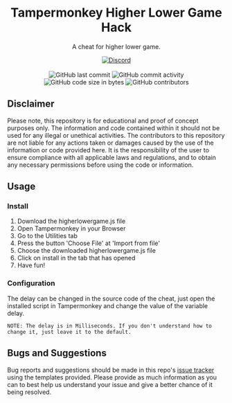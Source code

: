 <h1 align="center">Tampermonkey Higher Lower Game Hack</h1>

<p align="center">A cheat for higher lower game.</p>

<div align="center">
    <a href="https://discord.gg/5UmsQP4MFH"><img src="https://img.shields.io/discord/610120595765723137?logo=discord" alt="Discord"/></a>
    <br><br>
    <img src="https://img.shields.io/github/last-commit/Lyzev/HigherLowerGameHack" alt="GitHub last commit"/>
    <img src="https://img.shields.io/github/commit-activity/w/Lyzev/HigherLowerGameHack" alt="GitHub commit activity"/>
    <br>
    <img src="https://img.shields.io/github/languages/code-size/Lyzev/HigherLowerGameHack" alt="GitHub code size in bytes"/>
    <img src="https://img.shields.io/github/contributors/Lyzev/HigherLowerGameHack" alt="GitHub contributors"/>
</div>

## Disclaimer
Please note, this repository is for educational and proof of concept purposes only. The information and code contained within it should not be used for any illegal or unethical activities. The contributors to this repository are not liable for any actions taken or damages caused by the use of the information or code provided here. It is the responsibility of the user to ensure compliance with all applicable laws and regulations, and to obtain any necessary permissions before using the code or information.

## Usage

### Install
1. Download the higherlowergame.js file
2. Open Tampermonkey in your Browser
3. Go to the Utilities tab
4. Press the button 'Choose File' at 'Import from file'
5. Choose the downloaded higherlowergame.js file
6. Click on install in the tab that has opened
7. Have fun!

### Configuration
The delay can be changed in the source code of the cheat, just open the installed script in Tampermonkey and change the value of the variable delay.

``NOTE: The delay is in Milliseconds. If you don't understand how to change it, just leave it to the default.``

## Bugs and Suggestions
Bug reports and suggestions should be made in this repo's [issue tracker](https://github.com/Lyzev/HigherLowerGameHack/issues) using the templates provided. Please provide as much information as you can to best help us understand your issue and give a better chance of it being resolved.
